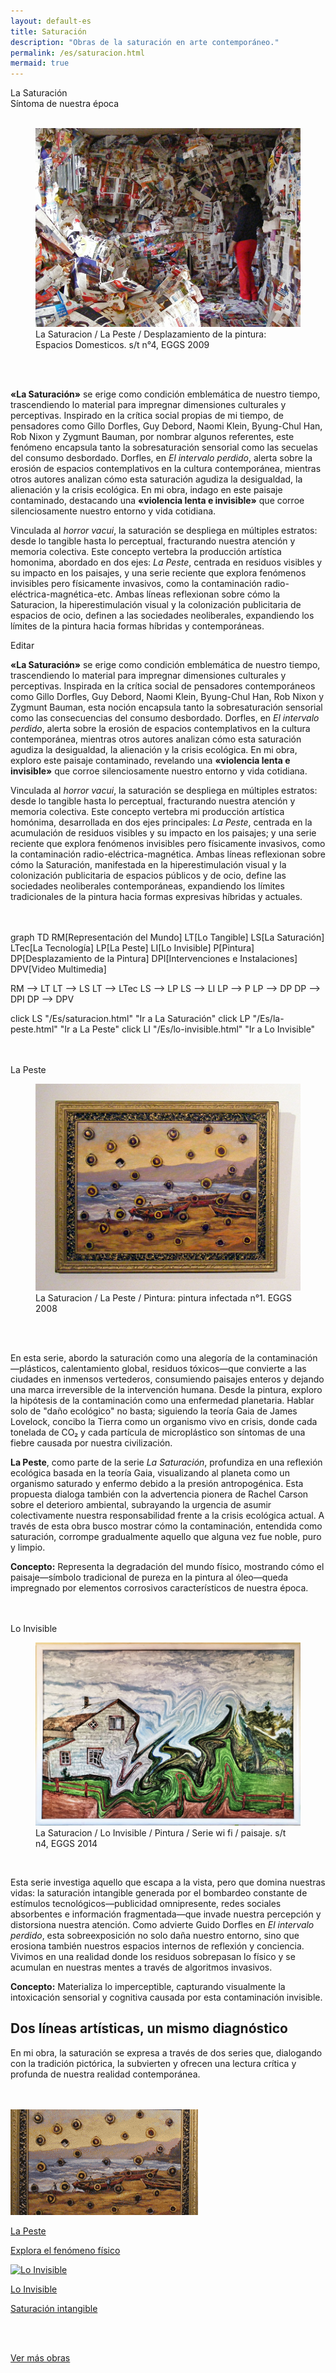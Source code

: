```yaml
---
layout: default-es
title: Saturación
description: "Obras de la saturación en arte contemporáneo."
permalink: /es/saturacion.html
mermaid: true
---
```


<div class="titulo">La Saturación</div>
<div class="subtitulo">Síntoma de nuestra época</div>
<br>

<figure class="imagen-con-caption">
  <img src="/assets/img/la-saturacion-cocina-cubierta-086.jpg" alt="La Saturación - Manifestación del Exceso" loading="lazy">
  <figcaption>La Saturacion / La Peste / Desplazamiento de la pintura: Espacios Domesticos. s/t n°4, EGGS 2009</figcaption>
</figure>
<br><br>
<div class="parrafo"> 
  <p> 
    <strong>«La Saturación»</strong> se erige como condición emblemática de nuestro tiempo, trascendiendo lo material para impregnar dimensiones culturales y perceptivas. Inspirado en la crítica social propias de mi tiempo, de pensadores como Gillo Dorfles, Guy Debord, Naomi Klein, Byung-Chul Han, Rob Nixon y Zygmunt Bauman, por nombrar algunos referentes, este fenómeno encapsula tanto la sobresaturación sensorial como las secuelas del consumo desbordado. Dorfles, en <em>El intervalo perdido</em>, alerta sobre la erosión de espacios contemplativos en la cultura contemporánea, mientras otros autores analizan cómo esta saturación agudiza la desigualdad, la alienación y la crisis ecológica. En mi obra, indago en este paisaje contaminado, destacando una <strong>«violencia lenta e invisible»</strong> que corroe silenciosamente nuestro entorno y vida cotidiana. </p> <p> Vinculada al <em>horror vacui</em>, la saturación se despliega en múltiples estratos: desde lo tangible hasta lo perceptual, fracturando nuestra atención y memoria colectiva. Este concepto vertebra la producción artística homonima, abordado en dos ejes: <em>La Peste</em>, centrada en residuos visibles y su impacto en los paisajes, y una serie reciente que explora fenómenos invisibles pero físicamente invasivos, como la contaminación radio-eléctrica-magnética-etc. 
      Ambas líneas reflexionan sobre cómo la Saturacion, la hiperestimulación visual y la colonización publicitaria de espacios de ocio, definen a las sociedades neoliberales, expandiendo los límites de la pintura hacia formas híbridas y contemporáneas. 
    </p>Editar <div class="parrafo"> 
  <p> 
    <strong>«La Saturación»</strong> se erige como condición emblemática de nuestro tiempo, trascendiendo lo material para impregnar dimensiones culturales y perceptivas. Inspirada en la crítica social de pensadores contemporáneos como Gillo Dorfles, Guy Debord, Naomi Klein, Byung-Chul Han, Rob Nixon y Zygmunt Bauman, esta noción encapsula tanto la sobresaturación sensorial como las consecuencias del consumo desbordado. Dorfles, en <em>El intervalo perdido</em>, alerta sobre la erosión de espacios contemplativos en la cultura contemporánea, mientras otros autores analizan cómo esta saturación agudiza la desigualdad, la alienación y la crisis ecológica. En mi obra, exploro este paisaje contaminado, revelando una <strong>«violencia lenta e invisible»</strong> que corroe silenciosamente nuestro entorno y vida cotidiana.
  </p>
  <p>
    Vinculada al <em>horror vacui</em>, la saturación se despliega en múltiples estratos: desde lo tangible hasta lo perceptual, fracturando nuestra atención y memoria colectiva. Este concepto vertebra mi producción artística homónima, desarrollada en dos ejes principales: <em>La Peste</em>, centrada en la acumulación de residuos visibles y su impacto en los paisajes; y una serie reciente que explora fenómenos invisibles pero físicamente invasivos, como la contaminación radio-eléctrica-magnética. 
    Ambas líneas reflexionan sobre cómo la Saturación, manifestada en la hiperestimulación visual y la colonización publicitaria de espacios públicos y de ocio, define las sociedades neoliberales contemporáneas, expandiendo los límites tradicionales de la pintura hacia formas expresivas híbridas y actuales.
  </p> 
</div>

</div>
<br><br>
<div class="mermaid">
graph TD
  RM[Representación del Mundo]
  LT[Lo Tangible]
  LS[La Saturación]
  LTec[La Tecnología]
  LP[La Peste]
  LI[Lo Invisible]
  P[Pintura]
  DP[Desplazamiento de la Pintura]
  DPI[Intervenciones e Instalaciones]
  DPV[Video Multimedia]

  RM --> LT
  LT --> LS
  LT --> LTec
  LS --> LP
  LS --> LI
  LP --> P
  LP --> DP
  DP --> DPI
  DP --> DPV

  click LS "/Es/saturacion.html" "Ir a La Saturación"
  click LP "/Es/la-peste.html" "Ir a La Peste"
  click LI "/Es/lo-invisible.html" "Ir a Lo Invisible"
</div>
<br>
<br>
<div class="subtitulo">La Peste</div>
<figure class="imagen-con-caption">
  <img src="/assets/img/la-peste---pintura01.jpg" alt="La Saturación - La peste" loading="lazy">
  <figcaption>La Saturacion / La Peste / Pintura: pintura infectada n°1. EGGS 2008</figcaption>
</figure>
<br><br>

<div class="parrafo">
  <p>
    En esta serie, abordo la saturación como una alegoría de la contaminación—plásticos, calentamiento global, residuos tóxicos—que convierte a las ciudades en inmensos vertederos, consumiendo paisajes enteros y dejando una marca irreversible de la intervención humana. Desde la pintura, exploro la hipótesis de la contaminación como una enfermedad planetaria. Hablar solo de "daño ecológico" no basta; siguiendo la teoría Gaia de James Lovelock, concibo la Tierra como un organismo vivo en crisis, donde cada tonelada de CO₂ y cada partícula de microplástico son síntomas de una fiebre causada por nuestra civilización.
  </p>
  <p>
    <strong>La Peste</strong>, como parte de la serie <em>La Saturación</em>, profundiza en una reflexión ecológica basada en la teoría Gaia, visualizando al planeta como un organismo saturado y enfermo debido a la presión antropogénica. Esta propuesta dialoga también con la advertencia pionera de Rachel Carson sobre el deterioro ambiental, subrayando la urgencia de asumir colectivamente nuestra responsabilidad frente a la crisis ecológica actual. A través de esta obra busco mostrar cómo la contaminación, entendida como saturación, corrompe gradualmente aquello que alguna vez fue noble, puro y limpio.
  </p>
  <p>
    <strong>Concepto:</strong> Representa la degradación del mundo físico, mostrando cómo el paisaje—símbolo tradicional de pureza en la pintura al óleo—queda impregnado por elementos corrosivos característicos de nuestra época.
  </p>
</div>
<br><br>
<div class="subtitulo">Lo Invisible</div>
<figure class="imagen-con-caption">
  <img src="/assets/img/lo-invisible-pintura-04.jpg" alt="La Saturación - Lo Invisible" loading="lazy">
  <figcaption>La Saturacion / Lo Invisible / Pintura / Serie wi fi / paisaje. s/t n4, EGGS 2014</figcaption>
</figure>
<br>

<div class="parrafo">
  <p>
    Esta serie investiga aquello que escapa a la vista, pero que domina nuestras vidas: la saturación intangible generada por el bombardeo constante de estímulos tecnológicos—publicidad omnipresente, redes sociales absorbentes e información fragmentada—que invade nuestra percepción y distorsiona nuestra atención. Como advierte Guido Dorfles en <em>El intervalo perdido</em>, esta sobreexposición no solo daña nuestro entorno, sino que erosiona también nuestros espacios internos de reflexión y conciencia. Vivimos en una realidad donde los residuos sobrepasan lo físico y se acumulan en nuestras mentes a través de algoritmos invasivos.
  </p>
  <p>
    <strong>Concepto:</strong> Materializa lo imperceptible, capturando visualmente la intoxicación sensorial y cognitiva causada por esta contaminación invisible.
  </p>
</div>


<h2 class="parrafo">Dos líneas artísticas, un mismo diagnóstico</h2>

<div class="parrafo">
  <p>
    En mi obra, la saturación se expresa a través de dos series que, dialogando con la tradición pictórica, la subvierten y ofrecen una lectura crítica y profunda de nuestra realidad contemporánea.
  </p>
</div>
<br><br>
<div class="button-container">
  <a href="/Es/la-peste.html" class="fancy-button">
    <div class="button-content">
      <img src="/assets/img/boton-saturacion-la-peste.gif" alt="La Peste" loading="lazy">
      <p class="title">La Peste</p>
      <p class="subtitle">Explora el fenómeno físico</p>
    </div>
  </a>
  <a href="/Es/lo-invisible.html" class="fancy-button">
    <div class="button-content">
      <img src="/assets/img/boton-saturacion-lo-invisible.gif" alt="Lo Invisible" loading="lazy">
      <p class="title">Lo Invisible</p>
      <p class="subtitle">Saturación intangible</p>
    </div>
  </a>
</div>
<br><br>

<a href="/Es/obras.html" class="enlace">Ver más obras</a>
